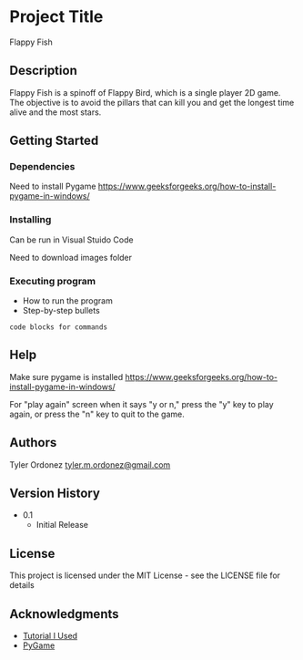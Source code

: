 # Project Title

Flappy Fish

## Description

Flappy Fish is a spinoff of Flappy Bird, which is a single player 2D game. The objective is to avoid the pillars that can kill you and get the longest time alive and the most stars.

## Getting Started

### Dependencies

Need to install Pygame https://www.geeksforgeeks.org/how-to-install-pygame-in-windows/

### Installing

Can be run in Visual Stuido Code

Need to download images folder

### Executing program

* How to run the program
* Step-by-step bullets
```
code blocks for commands
```

## Help

Make sure pygame is installed https://www.geeksforgeeks.org/how-to-install-pygame-in-windows/

For "play again" screen when it says "y or n," press the "y" key to play again, or press the "n" key to quit to the game. 

## Authors

Tyler Ordonez
tyler.m.ordonez@gmail.com

## Version History

* 0.1
    * Initial Release

## License

This project is licensed under the MIT License - see the LICENSE file for details

## Acknowledgments

* [Tutorial I Used](https://www.youtube.com/watch?v=VUFvY349ess&t=17s)
* [PyGame](https://www.pygame.org/docs/)
